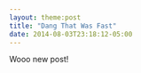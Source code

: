 ```yaml
---
layout: theme:post
title: "Dang That Was Fast"
date: 2014-08-03T23:18:12-05:00
---
```


Wooo new post!
